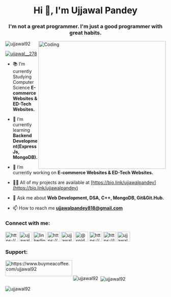 <h1 align="center">Hi 👋, I'm Ujjawal Pandey</h1>
<h3 align="center">I'm not a great programmer. I'm just a good programmer with great habits.</h3>
<img align="right" alt="Coding" width="400" src="https://github.com/Adam-pw/Adam-pw/blob/main/animation_500_kxa883sd.gif">

<p align="left"> <img src="https://komarev.com/ghpvc/?username=ujjawal92&label=Profile%20views&color=0e75b6&style=flat" alt="ujjawal92" /> </p>

<p align="left"> <a href="https://twitter.com/ujjawal__278" target="blank"><img src="https://img.shields.io/twitter/follow/ujjawal__278?logo=twitter&style=for-the-badge" alt="ujjawal__278" /></a> </p>

- 📚 I’m currently Studying Computer Science **E-commerce Websites & ED-Tech Websites.**

- 🌱 I’m currently learning **Backend Development(ExpressJs, MongoDB).**

- 🔭 I’m currently working on **E-commerce Websites & ED-Tech Websites.**

- 👨‍💻 All of my projects are available at [https://bio.link/ujjawalpandey](https://bio.link/ujjawalpandey)

- 💬 Ask me about **Web Development, DSA, C++, MongoDB, Git&Git.Hub.**

- 📫 How to reach me **ujjawalpandey818@gmail.com**

<h3 align="left">Connect with me:</h3>
<p align="left">
<a href="https://codepen.io/https://codepen.io/ujjawal92" target="blank"><img align="center" src="https://raw.githubusercontent.com/rahuldkjain/github-profile-readme-generator/master/src/images/icons/Social/codepen.svg" alt="https://codepen.io/ujjawal92" height="30" width="40" /></a>
<a href="https://twitter.com/ujjawal__278" target="blank"><img align="center" src="https://raw.githubusercontent.com/rahuldkjain/github-profile-readme-generator/master/src/images/icons/Social/twitter.svg" alt="ujjawal__278" height="30" width="40" /></a>
<a href="https://linkedin.com/in/linkedin.com/in/ukp086" target="blank"><img align="center" src="https://raw.githubusercontent.com/rahuldkjain/github-profile-readme-generator/master/src/images/icons/Social/linked-in-alt.svg" alt="linkedin.com/in/ukp086" height="30" width="40" /></a>
<a href="https://stackoverflow.com/users/https://stackoverflow.com/users/20462570/ujjawal-pandey" target="blank"><img align="center" src="https://raw.githubusercontent.com/rahuldkjain/github-profile-readme-generator/master/src/images/icons/Social/stack-overflow.svg" alt="https://stackoverflow.com/users/20462570/ujjawal-pandey" height="30" width="40" /></a>
<a href="https://instagram.com/ujjawal____278" target="blank"><img align="center" src="https://raw.githubusercontent.com/rahuldkjain/github-profile-readme-generator/master/src/images/icons/Social/instagram.svg" alt="ujjawal____278" height="30" width="40" /></a>
<a href="https://medium.com/@spider92" target="blank"><img align="center" src="https://raw.githubusercontent.com/rahuldkjain/github-profile-readme-generator/master/src/images/icons/Social/medium.svg" alt="@spider92" height="30" width="40" /></a>
<a href="https://codeforces.com/profile/https://codeforces.com/profile/ujjawalpandey" target="blank"><img align="center" src="https://raw.githubusercontent.com/rahuldkjain/github-profile-readme-generator/master/src/images/icons/Social/codeforces.svg" alt="https://codeforces.com/profile/ujjawalpandey" height="30" width="40" /></a>
<a href="https://leetcode.com/ujjawal_278/" target="blank"><img align="center" src="https://raw.githubusercontent.com/rahuldkjain/github-profile-readme-generator/master/src/images/icons/Social/leet-code.svg" alt="https://leetcode.com/ujjawal_278/" height="30" width="40" /></a>
<a href="https://auth.geeksforgeeks.org/user/ujjawal__278" target="blank"><img align="center" src="https://raw.githubusercontent.com/rahuldkjain/github-profile-readme-generator/master/src/images/icons/Social/geeks-for-geeks.svg" alt="ujjawal__278" height="30" width="40" /></a>
</p>

<h3 align="left">Support:</h3>
<p><a href="https://www.buymeacoffee.com/https://www.buymeacoffee.com/ujjawal92"> <img align="left" src="https://cdn.buymeacoffee.com/buttons/v2/default-yellow.png" height="50" width="210" alt="https://www.buymeacoffee.com/ujjawal92" /></a></p><br><br>

<p><img align="left" src="https://github-readme-stats.vercel.app/api/top-langs?username=ujjawal92&show_icons=true&locale=en&layout=compact" alt="ujjawal92" /></p>

<p>&nbsp;<img align="center" src="https://github-readme-stats.vercel.app/api?username=ujjawal92&show_icons=true&locale=en" alt="ujjawal92" /></p>

<p><img align="center" src="https://github-readme-streak-stats.herokuapp.com/?user=ujjawal92&" alt="ujjawal92" /></p>
